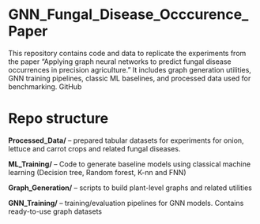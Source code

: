 # GNN_Fungal_Disease_Occcurence_Paper

This repository contains code and data to replicate the experiments from the paper “Applying graph neural networks to predict fungal disease occurrences in precision agriculture.” It includes graph generation utilities, GNN training pipelines, classic ML baselines, and processed data used for benchmarking. 
GitHub

# Repo structure

**Processed_Data/** – prepared tabular datasets for experiments for onion, lettuce and carrot crops and related fungal diseases.

**ML_Training/** – Code to generate baseline models using classical machine learning (Decision tree, Random forest, K-nn and FNN)

**Graph_Generation/** – scripts to build plant-level graphs and related utilities

**GNN_Training/** – training/evaluation pipelines for GNN models. Contains ready-to-use graph datasets
